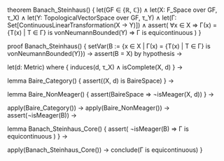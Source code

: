 theorem Banach_Steinhaus() {
  let(GF ∈ {ℝ, ℂ}) ∧
  let(X: F_Space over GF, τ_X) ∧
  let(Y: TopologicalVectorSpace over GF, τ_Y) ∧
  let(Γ: Set[ContinuousLinearTransformation(X → Y)]) ∧
  assert(
    ∀x ∈ X ⇒ Γ(x) = {T(x) | T ∈ Γ} is vonNeumannBounded(Y) ⇒
    Γ is equicontinuous
  )
}

proof Banach_Steinhaus() {
  setVar(B := {x ∈ X | Γ(x) = {T(x) | T ∈ Γ} is vonNeumannBounded(Y)}) →
  assert(B = X) by hypothesis →
  
  let(d: Metric) where {
    induces(d, τ_X) ∧
    isComplete(X, d)
  } →
  
  lemma Baire_Category() {
    assert((X, d) is BaireSpace)
  } →
  
  lemma Baire_NonMeager() {
    assert(BaireSpace ⇒ ¬isMeager(X, d))
  } →
  
  apply(Baire_Category()) →
  apply(Baire_NonMeager()) →
  assert(¬isMeager(B)) →
  
  lemma Banach_Steinhaus_Core() {
    assert(
      ¬isMeager(B) ⇒ Γ is equicontinuous
    )
  } →
  
  apply(Banach_Steinhaus_Core()) →
  conclude(Γ is equicontinuous)
}